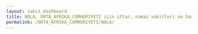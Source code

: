 ```yaml
---
layout: vakit_dashboard
title: NOLA, ORTA_AFRIKA_CUMHURIYETI için iftar, namaz vakitleri ve hava durumu - ilçe/eyalet seç
permalink: /ORTA_AFRIKA_CUMHURIYETI/NOLA/
---
```


<script type="text/javascript">
  var GLOBAL_COUNTRY = 'ORTA_AFRIKA_CUMHURIYETI';
  var GLOBAL_CITY = 'NOLA';
  var GLOBAL_STATE = '';
  var lat = 72;
  var lon = 21;
</script>
